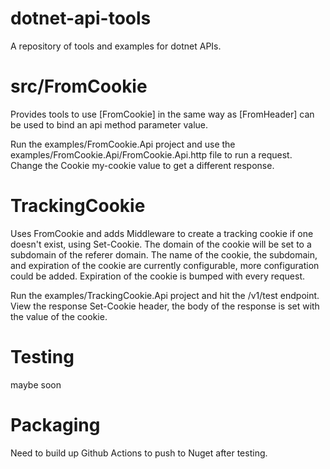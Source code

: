 # dotnet-api-tools
A repository of tools and examples for dotnet APIs.


# src/FromCookie
Provides tools to use [FromCookie] in the same way as [FromHeader] can be used to bind an api method parameter value.

Run the examples/FromCookie.Api project and use the examples/FromCookie.Api/FromCookie.Api.http file to run a request. Change the Cookie my-cookie value to get a different response.


# TrackingCookie
Uses FromCookie and adds Middleware to create a tracking cookie if one doesn't exist, using Set-Cookie. 
The domain of the cookie will be set to a subdomain of the referer domain.
The name of the cookie, the subdomain, and expiration of the cookie are currently configurable, more configuration could be added.
Expiration of the cookie is bumped with every request.

Run the examples/TrackingCookie.Api project and hit the /v1/test endpoint. View the response Set-Cookie header, the body of the response is set with the value of the cookie.

# Testing
maybe soon

# Packaging
Need to build up Github Actions to push to Nuget after testing.